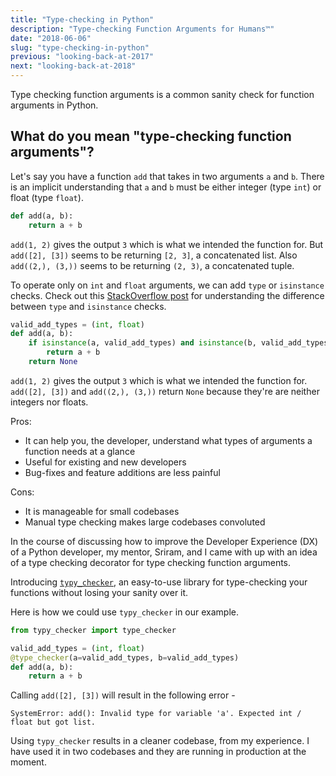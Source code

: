 ```yaml
---
title: "Type-checking in Python"
description: "Type-checking Function Arguments for Humans™"
date: "2018-06-06"
slug: "type-checking-in-python"
previous: "looking-back-at-2017"
next: "looking-back-at-2018"
---
```


Type checking function arguments is a common sanity check for function arguments in Python.

## What do you mean "type-checking function arguments"?

Let's say you have a function `add` that takes in two arguments `a` and `b`. There is an implicit understanding that `a` and `b` must be either integer (type `int`) or float (type `float`).

```python
def add(a, b):
    return a + b
```

`add(1, 2)` gives the output `3` which is what we intended the function for.
But `add([2], [3])` seems to be returning `[2, 3]`, a concatenated list.
Also `add((2,), (3,))` seems to be returning `(2, 3)`, a concatenated tuple.

To operate only on `int` and `float` arguments, we can add `type` or `isinstance` checks. Check out this [StackOverflow post](https://stackoverflow.com/questions/1549801/what-are-the-differences-between-type-and-isinstance) for understanding the difference between `type` and `isinstance` checks.

```python
valid_add_types = (int, float)
def add(a, b):
    if isinstance(a, valid_add_types) and isinstance(b, valid_add_types):
        return a + b
    return None
```

`add(1, 2)` gives the output `3` which is what we intended the function for.
`add([2], [3])` and `add((2,), (3,))` return `None` because they're are neither integers nor floats.

Pros:
* It can help you, the developer, understand what types of arguments a function needs at a glance
* Useful for existing and new developers
* Bug-fixes and feature additions are less painful

Cons:
* It is manageable for small codebases
* Manual type checking makes large codebases convoluted

In the course of discussing how to improve the Developer Experience (DX) of a Python developer, my mentor, Sriram, and I came with up with an idea of a type checking decorator for type checking function arguments.

Introducing [`typy_checker`](https://github.com/onstash/typy_checker), an easy-to-use library for type-checking your functions without losing your sanity over it.

Here is how we could use `typy_checker` in our example.

```python
from typy_checker import type_checker

valid_add_types = (int, float)
@type_checker(a=valid_add_types, b=valid_add_types)
def add(a, b):
    return a + b
```

Calling `add([2], [3])` will result in the following error - 

```
SystemError: add(): Invalid type for variable 'a'. Expected int / float but got list.
```

Using `typy_checker` results in a cleaner codebase, from my experience. I have used it in two codebases and they are running in production at the moment.
